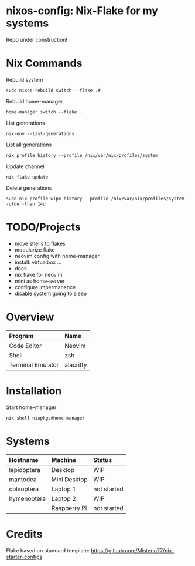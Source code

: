 # nixos-config: Nix-Flake for my systems

Repo under construction!

# Nix Commands

Rebuild system
```
sudo nixos-rebuild switch --flake .#
```

Rebuild home-manager
```
home-manager switch --flake .
```

List generations
```
nix-env --list-generations
```

List all generations
```
nix profile history --profile /nix/var/nix/profiles/system
```

Update channel
```
nix flake update
```

Delete generations
```
sudo nix profile wipe-history --profile /nix/var/nix/profiles/system --older-than 14d
```

# TODO/Projects
* move shells to flakes
* modularize flake
* neovim config with home-manager
* install: virtualbox ... 
* docs
* nix flake for neovim
* mini as home-server
* configure impermanence
* disable system going to sleep

# Overview
| Program                              | Name                                                                                                                           |
| :---                                 | :---                                                                                                                           |
| Code Editor                          | Neovim|
| Shell                                | zsh|
| Terminal Emulator                    | alacritty |

# Installation

Start home-manager
```
nix shell nixpkgs#home-manager
```

# Systems

| Hostname | Machine | Status
| :--- | :--- | :---
| lepidoptera | Desktop          | WIP
| mantodea    | Mini Desktop     | WIP
| coleoptera  | Laptop 1         | not started
| hymenoptera | Laptop 2         | WIP
|             | Raspberry Pi     | not started

# Credits

Flake based on standard template: https://github.com/Misterio77/nix-starter-configs.

